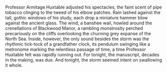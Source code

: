 Professor Armitage Huxtable adjusted his spectacles, the faint scent of pipe tobacco clinging to the tweed of his elbow patches.  Rain lashed against the tall, gothic windows of his study, each drop a miniature hammer blow against the ancient glass.  The wind, a banshee wail, howled around the crenellations of Blackwood Manor, a rambling monstrosity perched precariously on the cliffs overlooking the churning grey expanse of the North Sea.  Inside, however, the only sound besides the storm was the rhythmic tick-tock of a grandfather clock, its pendulum swinging like a metronome marking the relentless passage of time, a time Professor Huxtable felt was rapidly running out.  For tonight, the manuscript, decades in the making, was due.  And tonight, the storm seemed intent on swallowing it whole.
